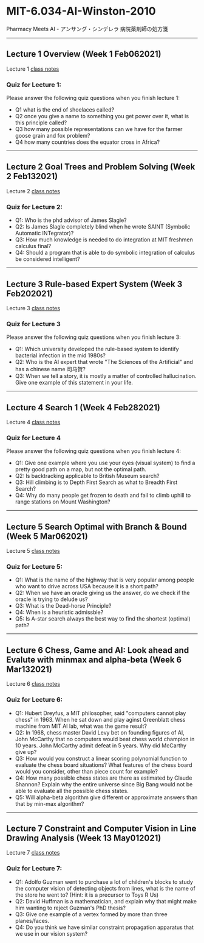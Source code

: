 # MIT-6.034-AI-Winston-2010
Pharmacy Meets AI - アンサング・シンデレラ 病院薬剤師の処方箋

---

## Lecture 1 Overview (Week 1 Feb062021)

Lecture 1 [class notes](lec1-overview/README.md)

### Quiz for Lecture 1:

Please answer the following quiz questions when you finish lecture 1:

* Q1 what is the end of shoelaces called?
* Q2 once you give a name to something you get power over it, what is this principle called?
* Q3 how many possible representations can we have for the farmer goose grain and fox problem?
* Q4 how many countries does the equator cross in Africa?

---

## Lecture 2 Goal Trees and Problem Solving (Week 2 Feb132021)

Lecture 2 [class notes](lec2-goal-tree-SAINT/README.md)

### Quiz for Lecture 2:

* Q1: Who is the phd advisor of James Slagle?
* Q2: Is James Slagle completely blind when he wrote SAINT (Symbolic Automatic INTegrator)?
* Q3: How much knowledge is needed to do integration at MIT freshmen calculus final?
* Q4: Should a program that is able to do symbolic integration of calculus be considered intelligent?

---

## Lecture 3 Rule-based Expert System (Week 3 Feb202021)

Lecture 3 [class notes](lec3-rule-based-expert-MYCIN/README.md)

### Quiz for Lecture 3

Please answer the following quiz questions when you finish lecture 3:

* Q1: Which university  developed the rule-based system to identify bacterial infection in the mid 1980s?
* Q2: Who is the AI expert that wrote "The Sciences of the Artificial" and has a chinese name 司马贺?
* Q3: When we tell a story, it is mostly a matter of controlled hallucination. Give one example of this statement in your life.

---

## Lecture 4 Search 1 (Week 4 Feb282021)

Lecture 4 [class notes](lec4-bfs-dfs-hillclimb-beam/README.md)

### Quiz for Lecture 4

Please answer the following quiz questions when you finish lecture 4:

* Q1: Give one example where you use your eyes (visual system) to find a pretty good path on a map, but not the optimal path.
* Q2: Is backtracking applicable to British Museum search?
* Q3: Hill climbing is to Depth First Search as what to Breadth First Search?
* Q4: Why do many people get frozen to death and fail to climb uphill to range stations on Mount Washington?

---

## Lecture 5 Search Optimal with Branch & Bound (Week 5 Mar062021)

Lecture 5 [class notes](lec5-search-optimal-bb-astar/README.md)

### Quiz for Lecture 5:

* Q1: What is the name of the highway that is very popular among people who want to drive across USA because it is a short path?
* Q2: When we have an oracle giving us the answer, do we check if the oracle is trying to delude us?
* Q3: What is the Dead-horse Principle?
* Q4: When is a heuristic admissble?
* Q5: Is A-star search always the best way to find the shortest (optimal) path?

---

## Lecture 6 Chess, Game and AI: Look ahead and Evalute with minmax and alpha-beta (Week 6 Mar132021)

Lecture 6 [class notes](lec6-chess-minmax-alpha-beta/README.md)

### Quiz for Lecture 6:

* Q1: Hubert Dreyfus, a MIT philosopher, said "computers cannot play chess" in 1963. When he sat down and play aginst Greenblatt chess machine from MIT AI lab, what was the game result?
* Q2: In 1968, chess master David Levy bet on founding figures of AI, John McCarthy that no computers would beat chess world champion in 10 years. John McCarthy admit defeat in 5 years. Why did McCarthy give up?
* Q3: How would you construct a linear scoring polynomial function to evaluate the chess board situations? What features of the chess board would you consider, other than piece count for example?
* Q4: How many possible chess states are there as estimated by Claude Shannon? Explain why the entire universe since Big Bang would not be able to evaluate all the possible chess states.
* Q5: Will alpha-beta algorithm give different or approximate answers than that by min-max algorithm?

---

## Lecture 7 Constraint and Computer Vision in Line Drawing Analysis (Week 13 May012021)

Lecture 7 [class notes](./lec7-constraint-trihedral-vertex-vision/README.md/README.md)

### Quiz for Lecture 7:

* Q1: Adolfo Guzman went to purchase a lot of children's blocks to study the computer vision of detecting objects from lines, what is the name of the store he went to? (Hint: it is a precursor to Toys R Us)
* Q2: David Huffman is a mathematician, and explain why that might make him wanting to reject Guzman's PhD thesis?
* Q3: Give one example of a vertex formed by more than three planes/faces.
* Q4: Do you think we have similar constraint propagation apparatus that we use in our vision system?
